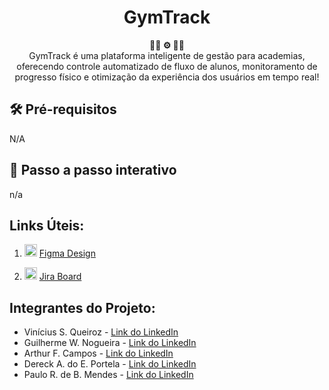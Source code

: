 <h1 align="center">GymTrack</h1>

<div align="center">
  <strong>🏋🏽 ⚙️ 🏃🏽</strong>
</div>
<div align="center">
  GymTrack é uma plataforma inteligente de gestão para academias, oferecendo controle automatizado de fluxo de alunos, monitoramento de progresso físico e otimização da experiência dos usuários em tempo real!
</div>

## 🛠️ Pré-requisitos

N/A

## 🚀 Passo a passo interativo

n/a

<div align="center">
</div>

## Links Úteis:

1. <img src="https://upload.wikimedia.org/wikipedia/commons/3/33/Figma-logo.svg" alt="Figma" width="20"/> [Figma Design](https://www.figma.com/design/P3UNY8tWPJj7FW43XrU9ZE/Untitled?node-id=0-1&t=b3ow5hTyewWG7oIH-1)

2. <img src="https://cdn-icons-png.flaticon.com/512/5968/5968875.png" alt="Jira" width="20"/> [Jira Board](https://coderfullstackvinicius.atlassian.net/jira/software/projects/SCRUM/boards/1/backlog?atlOrigin=eyJpIjoiYjI0Yzc5YWNmNTJiNGIzYjhlYjg2YzJjMGEyZDdlNjYiLCJwIjoiaiJ9)

## Integrantes do Projeto:

- Vinícius S. Queiroz - [Link do LinkedIn](https://www.linkedin.com/in/viníciussilvaqueiroz/)
- Guilherme W. Nogueira - [Link do LinkedIn](https://www.linkedin.com/in/guilherme-wolf/)
- Arthur F. Campos - [Link do LinkedIn](https://www.linkedin.com/in/arthur-campos-a120472b7/)
- Dereck A. do E. Portela - [Link do LinkedIn](https://www.linkedin.com/in/dereck-portela-36682675/)
- Paulo R. de B. Mendes - [Link do LinkedIn](https://www.linkedin.com/in/paulo-mendes)
